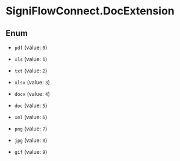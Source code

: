 # SigniFlowConnect.DocExtension

## Enum


* `pdf` (value: `0`)

* `xls` (value: `1`)

* `txt` (value: `2`)

* `xlsx` (value: `3`)

* `docx` (value: `4`)

* `doc` (value: `5`)

* `xml` (value: `6`)

* `png` (value: `7`)

* `jpg` (value: `8`)

* `gif` (value: `9`)


